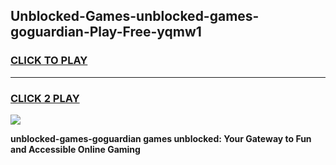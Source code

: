 
## Unblocked-Games-unblocked-games-goguardian-Play-Free-yqmw1
<h3>
<a href="https://premium76.site?title=unblocked-games-goguardian&ref=19M">CLICK TO PLAY</a></h3>
<hr>

<h3>
<a href="https://premium76.site?title=unblocked-games-goguardian&ref=19M">CLICK 2 PLAY</a>
  
</h3>

<a href="https://premium76.site?title=unblocked-games-goguardian&ref=19M"><img src="https://clearcache.store/games.png"></a>


**unblocked-games-goguardian games unblocked: Your Gateway to Fun and Accessible Online Gaming**
